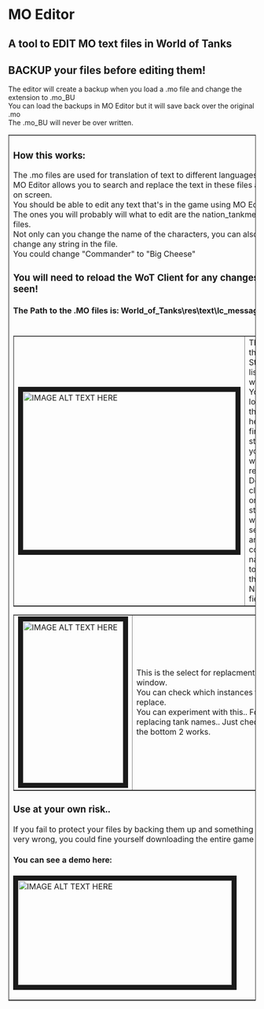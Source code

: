 # MO Editor

## A tool to EDIT MO text files in World of Tanks

## BACKUP your files before editing them!

The editor will create a backup when you load a .mo file and change the extension to .mo_BU<br/>
You can load the backups in MO Editor but it will save back over the original .mo<br/>
The .mo_BU will never be over written.<br/>
</table>
<table width="80%" border="1">
  <tr>
<td>

### How this works:
The .mo files are used for translation of text to different languages.<br/>
MO Editor allows you to search and replace the text in these files as seen on screen.<br/>
You should be able to edit any text that's in the game using MO Editor.<br/>
The ones you will probably will what to edit are the nation_tankmen.mo files.<br/>
Not only can you change the name of the characters, you can also change any string in the file.<br/>
You could change "Commander" to "Big Cheese"

### You will need to reload the WoT Client for any changes to be seen!

#### The Path to the .MO files is: World_of_Tanks\res\text\lc_messages<br/><br/>
<table width="80%" border="1">
  <tr>
    <td><img src="http://tnmshouse.com/lychee/uploads/big/9ee4f050fc3b548c55182d732e3cfdd8.png"
alt="IMAGE ALT TEXT HERE" width="433" height="321" border="10" /> </td>
    <td>This is the String listing window.<br/>
You can look through here to find a string<br/>you want to replace.<br/>
Double clicking on a string will select it and copy its name in to<br/>
the Old Name field.<br/></td>
  </tr>
</table>
<table width="80%" border="1">
  <tr>
    <td><img src="http://tnmshouse.com/lychee/uploads/big/0daddaf60bc0cf6d9a750577aefc8615.png" 
alt="IMAGE ALT TEXT HERE" width="204" height="328" border="10" /> </td>
    <td>This is the select for replacment window.<br/>
You can check which instances to replace.<br/>
You can experiment with this.. For replacing tank names.. Just checking the bottom 2 works.<br/></td>
  </tr>
</table>

### Use at your own risk..

If you fail to protect your files by backing them up and something goes very wrong, you could fine yourself downloading the entire game again!

#### You can see a demo here:
<a href="http://www.youtube.com/watch?feature=player_embedded&v=HVhnA8gfp5E
" target="_blank"><img src="http://tnmshouse.com/lychee/uploads/big/ca048d85b58615223a429417698cb243.png" 
alt="IMAGE ALT TEXT HERE" width="435" height="212" border="10" /></a>
<td/>
  </tr>
</table>